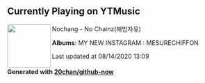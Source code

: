 ## Currently Playing on YTMusic

[<img align="left" width="100" src="https://lh3.googleusercontent.com/3Ta1cvVeXabgD8JhBysLMeoEne87ONUfEm2rMnlr6jGYuLo4w0ah9lQTokIts-8-pDsgHQ6qIvFoKXk6">](https://music.youtube.com/channel/UC3NFM7nvnZEmSItn687o1NA)

Nochang - No Chainz(해방자유)

**Albums**: MY NEW INSTAGRAM : MESURECHIFFON

Last updated at 08/14/2020 13:09

#### Generated with [20chan/github-now](https://github.com/20chan/github-now)


<!--
**20chan/20chan** is a ✨ _special_ ✨ repository because its `README.md` (this file) appears on your GitHub profile.

Here are some ideas to get you started:

- 🔭 I’m currently working on ...
- 🌱 I’m currently learning ...
- 👯 I’m looking to collaborate on ...
- 🤔 I’m looking for help with ...
- 💬 Ask me about ...
- 📫 How to reach me: ...
- 😄 Pronouns: ...
- ⚡ Fun fact: ...
-->
